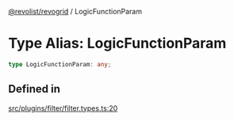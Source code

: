 [@revolist/revogrid](README.md) / LogicFunctionParam

# Type Alias: LogicFunctionParam

```ts
type LogicFunctionParam: any;
```

## Defined in

[src/plugins/filter/filter.types.ts:20](https://github.com/revolist/revogrid/blob/1d0ce44a71b6b80efaa7b83dae9a188a9f2de653/src/plugins/filter/filter.types.ts#L20)
